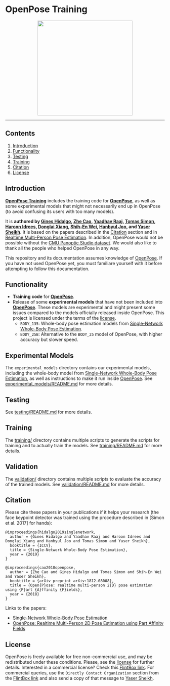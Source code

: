 # OpenPose Training

<div align="center">
    <img src=".github/Logo_main_black.png", width="300">
</div>

----------------------------------------------------------------------------------------------------



## Contents
1. [Introduction](#introduction)
2. [Functionality](#functionality)
3. [Testing](#testing)
4. [Training](#training)
5. [Citation](#citation)
6. [License](#license)



## Introduction
[**OpenPose Training**](https://github.com/CMU-Perceptual-Computing-Lab/openpose_training) includes the training code for [**OpenPose**](https://github.com/CMU-Perceptual-Computing-Lab/openpose), as well as some experimental models that might not necessarily end up in OpenPose (to avoid confusing its users with too many models).

It is **authored by [Gines Hidalgo](https://www.gineshidalgo.com), [Zhe Cao](https://people.eecs.berkeley.edu/~zhecao), [Yaadhav Raaj](https://www.raaj.tech), [Tomas Simon](http://www.cs.cmu.edu/~tsimon), [Haroon Idrees](https://scholar.google.com/citations?user=z74SfHcAAAAJ&hl=en), [Donglai Xiang](https://xiangdonglai.github.io), [Shih-En Wei](https://scholar.google.com/citations?user=sFQD3k4AAAAJ&hl=en), [Hanbyul Joo](https://jhugestar.github.io), and [Yaser Sheikh](http://www.cs.cmu.edu/~yaser)**. It is based on the papers described in the [Citation](#citation) section and in [Realtime Multi-Person Pose Estimation](https://github.com/ZheC/Realtime_Multi-Person_Pose_Estimation). In addition, OpenPose would not be possible without the [CMU Panoptic Studio dataset](http://domedb.perception.cs.cmu.edu). We would also like to thank all the people who helped OpenPose in any way.

This repository and its documentation assumes knowledge of [OpenPose](https://github.com/CMU-Perceptual-Computing-Lab/openpose). If you have not used OpenPose yet, you must familiare yourself with it before attempting to follow this documentation.



## Functionality
- **Training code** for [**OpenPose**](https://github.com/CMU-Perceptual-Computing-Lab/openpose).
- Release of some **experimental models** that have not been included into [**OpenPose**](https://github.com/CMU-Perceptual-Computing-Lab/openpose). These models are experimental and might present some issues compared to the models officially released inside OpenPose.
This project is licensed under the terms of the [license](LICENSE).
    - `BODY_135`: Whole-body pose estimation models from [Single-Network Whole-Body Pose Estimation](https://arxiv.org/abs/1909.13423).
    - `BODY_25B`: Alternative to the `BODY_25` model of OpenPose, with higher accuracy but slower speed.



## Experimental Models
The `experimental_models` directory contains our experimental models, including the whole-body model from [Single-Network Whole-Body Pose Estimation](README.md#citation), as well as instructions to make it run inside [OpenPose](https://github.com/CMU-Perceptual-Computing-Lab/openpose). See [experimental_models/README.md](experimental_models/README.md) for more details.



## Testing
See [testing/README.md](testing/README.md) for more details.



## Training
The [training/](training/) directory contains multiple scripts to generate the scripts for training and to actually train the models. See [training/README.md](training/README.md) for more details.



## Validation
The [validation/](validation/) directory contains multiple scripts to evaluate the accuracy of the trained models. See [validation/README.md](validation/README.md) for more details.



## Citation
Please cite these papers in your publications if it helps your research (the face keypoint detector was trained using the procedure described in [Simon et al. 2017] for hands):

    @inproceedings{hidalgo2019singlenetwork,
      author = {Gines Hidalgo and Yaadhav Raaj and Haroon Idrees and Donglai Xiang and Hanbyul Joo and Tomas Simon and Yaser Sheikh},
      booktitle = {ICCV},
      title = {Single-Network Whole-Body Pose Estimation},
      year = {2019}
    }

    @inproceedings{cao2018openpose,
      author = {Zhe Cao and Gines Hidalgo and Tomas Simon and Shih-En Wei and Yaser Sheikh},
      booktitle = {arXiv preprint arXiv:1812.08008},
      title = {Open{P}ose: realtime multi-person 2{D} pose estimation using {P}art {A}ffinity {F}ields},
      year = {2018}
    }

Links to the papers:

- [Single-Network Whole-Body Pose Estimation](https://arxiv.org/abs/1909.13423)
- [OpenPose: Realtime Multi-Person 2D Pose Estimation using Part Affinity Fields](https://arxiv.org/abs/1812.08008)



## License
OpenPose is freely available for free non-commercial use, and may be redistributed under these conditions. Please, see the [license](LICENSE) for further details. Interested in a commercial license? Check this [FlintBox link](https://flintbox.com/public/project/47343/). For commercial queries, use the `Directly Contact Organization` section from the [FlintBox link](https://flintbox.com/public/project/47343/) and also send a copy of that message to [Yaser Sheikh](http://www.cs.cmu.edu/~yaser/).
